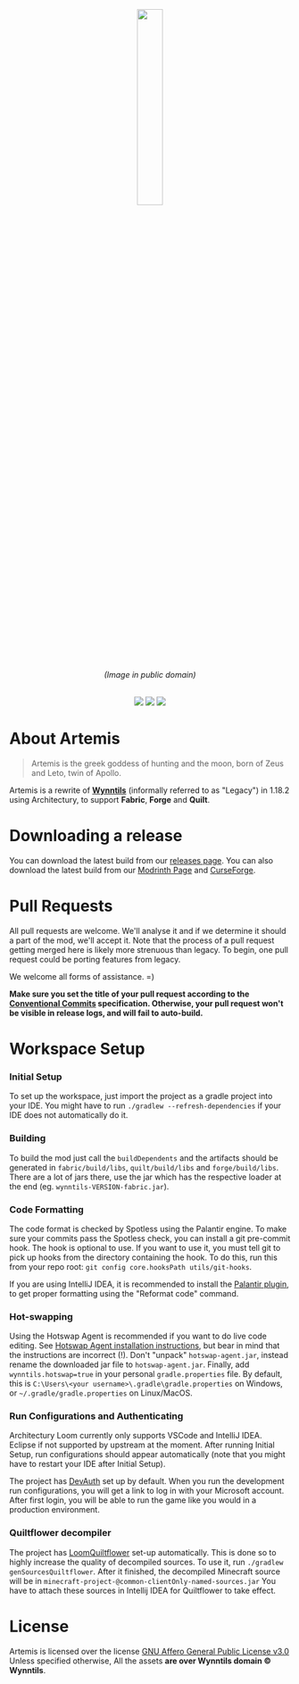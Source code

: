 <div align="center">
<img src="https://upload.wikimedia.org/wikipedia/commons/d/d2/Artemis.png" width=30%>
<p align="center"><i>(Image in public domain)</i></p>
<br>
<a href="https://discord.gg/ve49m9J"><img src="https://discordapp.com/api/guilds/394189072635133952/widget.png"></a>
<a href="https://ci.wynntils.com/job/Artemis/"><img src="http://ci.wynntils.com/buildStatus/icon?job=Artemis"></a>
<a href="https://github.com/Wynntils/Artemis/blob/main/LICENSE"><img src="https://img.shields.io/badge/license-AGPL%203.0-green.svg"></a>
</div>

About Artemis
========
> Artemis is the greek goddess of hunting and the moon, born of Zeus and Leto, twin of Apollo.

Artemis is a rewrite of **[Wynntils](https://github.com/Wynntils/Wynntils)** (informally referred to as "Legacy") in 1.18.2 using Architectury, to support **Fabric**, **Forge** and **Quilt**.

Downloading a release
========
You can download the latest build from our [releases page](https://github.com/Wynntils/Artemis/releases). You can also download the latest build from our [Modrinth Page](https://modrinth.com/mod/wynntils) and [CurseForge](https://www.curseforge.com/minecraft/mc-mods/wynntils).

Pull Requests
========
All pull requests are welcome. We'll analyse it and if we determine it should a part of the mod, we'll accept it. Note that the process of a pull request getting merged here is likely more strenuous than legacy. To begin, one pull request could be porting features from legacy.

We welcome all forms of assistance. =)
<br>

**Make sure you set the title of your pull request according to the <a href="https://www.conventionalcommits.org/en/v1.0.0/#summary">Conventional Commits</a> specification. Otherwise, your pull request won't be visible in release logs, and will fail to auto-build.**


Workspace Setup
========

### Initial Setup
To set up the workspace, just import the project as a gradle project into your IDE. You might have to run `./gradlew --refresh-dependencies` if your IDE does not automatically do it.

### Building
To build the mod just call the `buildDependents` and the artifacts should be generated in `fabric/build/libs`, `quilt/build/libs` and `forge/build/libs`. There are a lot of jars there, use the jar which has the respective loader at the end (eg. `wynntils-VERSION-fabric.jar`).

### Code Formatting
The code format is checked by Spotless using the Palantir engine. To make sure your commits pass the Spotless check, you can install a git pre-commit hook. The hook is optional to use. If you want to use it, you must tell git to pick up hooks from the directory containing the hook. To do this, run this from your repo root: `git config core.hooksPath utils/git-hooks`.

If you are using IntelliJ IDEA, it is recommended to install the [Palantir plugin](https://plugins.jetbrains.com/plugin/13180-palantir-java-format), to get proper formatting using the "Reformat code" command.

### Hot-swapping
Using the Hotswap Agent is recommended if you want to do live code editing. See [Hotswap Agent installation instructions](http://hotswapagent.org/mydoc_quickstart-jdk17.html),
but bear in mind that the instructions are incorrect (!). Don't "unpack" `hotswap-agent.jar`, instead
rename the downloaded jar file to `hotswap-agent.jar`. Finally, add `wynntils.hotswap=true` in your personal `gradle.properties` file.
By default, this is `C:\Users\<your username>\.gradle\gradle.properties` on Windows, or `~/.gradle/gradle.properties` on Linux/MacOS.


### Run Configurations and Authenticating
Architectury Loom currently only supports VSCode and IntelliJ IDEA. Eclipse if not supported by upstream at the moment. After running Initial Setup, run configurations should appear automatically (note that you might have to restart your IDE after Initial Setup).

The project has [DevAuth](https://github.com/DJtheRedstoner/DevAuth) set up by default. When you run the development run configurations, you will get a link to log in with your Microsoft account. After first login, you will be able to run the game like you would in a production environment.

### Quiltflower decompiler
The project has [LoomQuiltflower](https://github.com/Juuxel/LoomQuiltflower) set-up automatically. This is done so to highly increase the quality of decompiled sources. To use it, run `./gradlew genSourcesQuiltflower`. After it finished, the decompiled Minecraft source will be in `minecraft-project-@common-clientOnly-named-sources.jar` You have to attach these sources in Intellij IDEA for Quiltflower to take effect.

License
========

Artemis is licensed over the license [GNU Affero General Public License v3.0](https://github.com/Wynntils/Artemis/blob/alpha/LICENSE)<br>
Unless specified otherwise, All the assets **are over Wynntils domain © Wynntils**.
